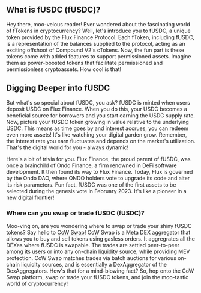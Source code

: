 <h2>What is fUSDC (fUSDC)?</h2>

<p>Hey there, moo-velous reader! Ever wondered about the fascinating world of fTokens in cryptocurrency? Well, let's introduce you to fUSDC, a unique token provided by the Flux Finance Protocol. Each fToken, including fUSDC, is a representation of the balances supplied to the protocol, acting as an exciting offshoot of Compound V2's cTokens. Now, the fun part is these tokens come with added features to support permissioned assets. Imagine them as power-boosted tokens that facilitate permissioned and permissionless cryptoassets. How cool is that!</p>

<h2>Digging Deeper into fUSDC</h2>

<p>But what's so special about fUSDC, you ask? fUSDC is minted when users deposit USDC on Flux Finance. When you do this, your USDC becomes a beneficial source for borrowers and you start earning the USDC supply rate. Now, picture your fUSDC token growing in value relative to the underlying USDC. This means as time goes by and interest accrues, you can redeem even more assets! It's like watching your digital garden grow. Remember, the interest rate you earn fluctuates and depends on the market's utilization. That's the digital world for you - always dynamic!</p>

<p>Here's a bit of trivia for you. Flux Finance, the proud parent of fUSDC, was once a brainchild of Ondo Finance, a firm renowned in DeFi software development. It then found its way to Flux Finance. Today, Flux is governed by the Ondo DAO, where ONDO holders vote to upgrade its code and alter its risk parameters. Fun fact, fUSDC was one of the first assets to be selected during the genesis vote in February 2023. It's like a pioneer in a new digital frontier!</p>

<h3>Where can you swap or trade fUSDC (fUSDC)?</h3>

<p>Moo-ving on, are you wondering where to swap or trade your shiny fUSDC tokens? Say hello to <a href="https://swap.cow.fi/" target="_blank" rel="noopener">CoW Swap</a>! CoW Swap is a Meta DEX aggregator that allows you to buy and sell tokens using gasless orders. It aggregrates all the DEXes where fUSDC is swapable. The trades are settled peer-to-peer among its users or into any on-chain liquidity source, while providing MEV protection. CoW Swap matches trades via batch auctions for various on-chain liquidity sources, and is essentially a DexAggregator of the DexAggregators. How's that for a mind-blowing fact? So, hop onto the CoW Swap platform, swap or trade your fUSDC tokens, and join the moo-tastic world of cryptocurrency!</p>
